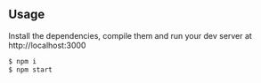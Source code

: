 ## Usage

Install the dependencies, compile them and run your dev server at http://localhost:3000

```sh
$ npm i
$ npm start
```
